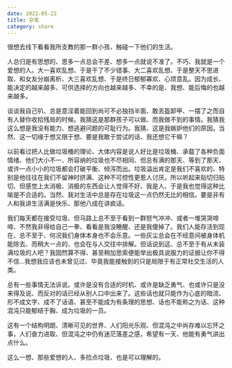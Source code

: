 ```yaml
---
date: 2022-05-22
title: 杂笔 
category: share
---
```

很想去线下看看我所支教的那一群小孩、触碰一下他们的生活。  

人总归是有思想的、思多一点总会不差、想多一点就说不准了。不巧、我就是一个爱想的人。大一喜欢乱想、于是干了不少错事、大二喜欢乱想、于是整天不思进取、和女友分崩离析、大三喜欢乱想、于是终日郁郁寡欢、心烦意乱。因为成长、能决定的越来越多、可供选择的方向也越来越多、不幸的是、我想、能后悔的也越来越多。  

谈谈我自己叭、总是意淫着能回到尚可不必独挡半面、敢丢盔卸甲、一摆了之而自有人替你收拾残局的时候。我猜这是那群孩子可以做、而我做不到的事情。我猜我这么想是我没有能力、想逃避问题的可耻行为。我猜、这是我嫉妒他们的原因。当然、这一切缘于想又限于想、要是我敢于尝试的话、我还想它干嘛？  

以前看过把人比做垃圾桶的理论、大体内容是说人好比是垃圾桶、承载了各种负面情绪、他们大小不一、所容纳的垃圾也不尽相同、但总有满的那天、等到了那天、或许一点小小的垃圾都会打破平衡、倾泻而出。垃圾溢出肯定是我们不喜欢的、特别是他往往在我们不留神时挤满、这种不可控性更惹人讨厌。所以听起来贴切归贴切、但感觉上太消极、消极的东西会让人觉得不好、我是人、于是我也觉得这种比喻是不合适的。当然、我对生活中总是存在垃圾这一点仍然无比的相信。要是非有人和我讲生活满是快乐、那他八成在讲疯话。  

我们每天都在接受垃圾、但马路上总不至于看到一群怒气冲冲、或者一堆哭哭啼啼、不然我非得给自己一拳、看看是我没睡醒、还是我傻掉了。我们人能存活到现在、总不至于、何况我们身体本身也不会乐意。一些灰尘总会在不经意间被身体机能除去、而稍大一点的、也会在与人交往中排解。但话说到这、总不至于有从未装满垃圾的人吧？我固然算不得、甚至稍加思索便能举出极具说服力的证据让你不得不信…我想我应该也未曾见过、毕竟我能接触到的只是局限于有正常社交生活的人类。  

总有一些事情无法诉说。或许是没有合适的时机、或许是缺乏勇气、也或许只是没来得及说、而反对的话已经从别人口中出来了。这些话也就只能作为心底的暗流、形不成文字、成不了话语、甚至不能成为有条理的思想、话也不能称之为话、这种混沌只能郁结于胸、成为垃圾的一员。  

这有一个结构明朗、清晰可见的世界、人们阳光乐观、但混沌之中尚存难以忘怀之事，人们奋力进取、但混沌之中仍有迷茫落差之感，希望有一天、他能有勇气讲出点什么。  

这么一想、那些爱想的人、多捡点垃圾、也是可以理解的。 
